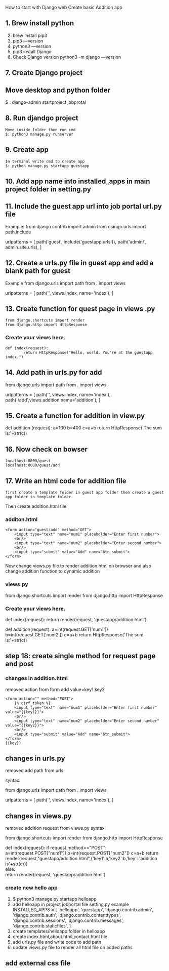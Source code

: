 How to start with Django web 
Create basic Addition app 


## 1. Brew install python
2. brew install pip3
3. pip3 —version 
4. python3 —version
5. pip3 install Django
6. Check Django version
	python3 -m django —version

## 7. Create Django project

## Move desktop and python folder
$ : django-admin startproject jobprotal 


## 8. Run djandgo project
	Move inside folder then run cmd
	$: python3 manage.py runserver


## 9. Create app

	In terminal write cmd to create app
	$: python manage.py startapp guestapp

## 10. Add app name into installed_apps in main project folder in setting.py

## 11. Include the guest app url into job portal url.py file
Example:
from django.contrib import admin
from django.urls import path,include

urlpatterns = [
    path('guest', include('guestapp.urls')),
    path('admin/', admin.site.urls),
]

## 12. Create a urls.py file in guest app and add a blank path for guest
Example
from django.urls import path
from . import views

urlpatterns = [
    path('', views.index, name='index'),
] 

## 13. Create function for quest page in views .py
	from django.shortcuts import render
	from django.http import HttpResponse

### Create your views here.
 	def index(request):
    		return HttpResponse("Hello, world. You're at the guestapp index.")


## 14. Add path in urls.py for add 

from django.urls import path
from . import views

urlpatterns = [
    path('', views.index, name='index'),
    path('/add',views.addition,name='addition'),
] 


## 15. Create a function for addition in view.py

def addition (request):
    a=100
    b=400
    c=a+b
    return HttpResponse('The sum is:'+str(c))

## 16. Now check on bowser 
	localhost:8000/guest
	localhost:8000/guest/add

## 17. Write an html code for addition file 
	first create a template folder in guest app folder then create a guest app folder in template folder 
Then create addition.html file

### additon.html

<!DOCTYPE html>
<html lang="en">
<head>
   <title>Addition</title>
</head>
<body>
    
    <form action="guest/add" method="GET">
        <input type="text" name="num1" placeholder="Enter first number">
        <br/>
        <input type="text" name="num2" placeholder="Enter second number">
        <br/>
        <input type="submit" value="Add" name="btn_submit">
    </form>
</body>
</html>


Now change views.py file to render addition.html on browser and also change addition function to dynamic addition

### views.py

from django.shortcuts import render
from django.http import HttpResponse

### Create your views here.

def index(request):
    return render(request, 'guestapp/addition.html')

def addition(request):
    a=int(request.GET['num1'])
    b=int(request.GET['num2'])
    c=a+b
    return HttpResponse('The sum is:'+str(c))


## step 18: create single method for request page and post 

### changes in addition.html

removed action from form
add value=key1 key2

<!DOCTYPE html>
<html lang="en">
<head>
   <title>Addition</title>
</head>
<body>
    
    <form action="" method="POST">
        {% csrf_token %}
        <input type="text" name="num1" placeholder="Enter first number" value="{{key1}}">
        <br/>
        <input type="text" name="num2" placeholder="Enter second number" value="{{key2}}">
        <br/>
        <input type="submit" value="Add" name="btn_submit">
    </form>
    {{key}}
</body>
</html>

## changes in urls.py 
removed add path from urls

syntax:

from django.urls import path
from . import views

urlpatterns = [
    path('', views.index, name='index'),
  ] 

## changes in views.py
removed addition request from views.py
syntax:

from django.shortcuts import render
from django.http import HttpResponse

def index(request):
    if request.method=="POST":
        a=int(request.POST["num1"])
        b=int(request.POST["num2"])
        c=a+b
        return render(request,"guestapp/addition.html",{'key1':a,'key2':b,'key': 'addition is'+str(c)})    
    else:    
        return render(request, 'guestapp/addition.html')


### create new hello app

1. $ python3 manage.py startapp helloapp
2. add helloapp in project jobportal file setting.py
example
INSTALLED_APPS = [
    'helloapp',
    'guestapp',
    'django.contrib.admin',
    'django.contrib.auth',
    'django.contrib.contenttypes',
    'django.contrib.sessions',
    'django.contrib.messages',
    'django.contrib.staticfiles',
]
3. create templates/helloapp folder in helloapp
4. create index.html,about.html,contact.html file 
5. add urls.py file and write code to add path
6. update views.py file to render all html file on added paths


## add external css file










